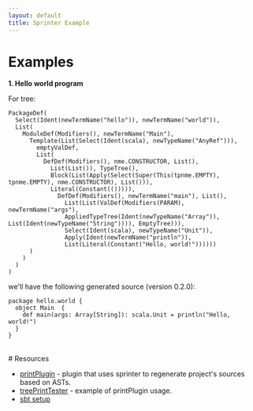 ```yaml
---
layout: default
title: Sprinter Example
---
```


# Examples

**1. Hello world program**

For tree:
<br>

    PackageDef(
      Select(Ident(newTermName("hello")), newTermName("world")), 
      List(
        ModuleDef(Modifiers(), newTermName("Main"), 
          Template(List(Select(Ident(scala), newTypeName("AnyRef"))),
            emptyValDef, 
            List(
              DefDef(Modifiers(), nme.CONSTRUCTOR, List(), 
                List(List()), TypeTree(), 
                Block(List(Apply(Select(Super(This(tpnme.EMPTY), tpnme.EMPTY), nme.CONSTRUCTOR), List())), 
                Literal(Constant(())))), 
                  DefDef(Modifiers(), newTermName("main"), List(), 
                    List(List(ValDef(Modifiers(PARAM), newTermName("args"), 
                    AppliedTypeTree(Ident(newTypeName("Array")), List(Ident(newTypeName("String")))), EmptyTree))), 
                    Select(Ident(scala), newTypeName("Unit")), 
                    Apply(Ident(newTermName("println")), 
                    List(Literal(Constant("Hello, world!"))))))
          )
        )
      )
    )

we'll have the following generated source (version 0.2.0):

    package hello.world {
      object Main  {
        def main(args: Array[String]): scala.Unit = println("Hello, world!")
      }
    }

<br>
# Resources

 - [printPlugin](https://github.com/VladimirNik/printPlugin) - plugin that uses sprinter to regenerate project's sources based on ASTs.
 - [treePrintTester](https://github.com/VladimirNik/treePrintTester) - example of printPlugin usage.
 - [sbt setup](http://scala-sbt.org/release/docs/Getting-Started/Setup.html)
